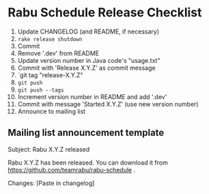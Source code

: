 Rabu Schedule Release Checklist
===============================

1. Update CHANGELOG (and README, if necessary)
2. `rake release shutdown`
3. Commit
4. Remove '.dev' from README
5. Update version number in Java code's "usage.txt"
6. Commit with 'Release X.Y.Z' as commit message
7. `git tag "release-X.Y.Z"
8. `git push`
9. `git push --tags`
10. Increment version number in README and add '.dev'
11. Commit with message 'Started X.Y.Z' (use new version number)
12. Announce to mailing list

Mailing list announcement template
---

Subject: Rabu X.Y.Z released

Rabu X.Y.Z has been released. You can download it from https://github.com/teamrabu/rabu-schedule .

Changes:
[Paste in changelog]